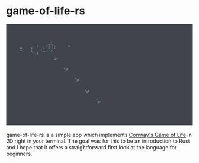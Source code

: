 


# game-of-life-rs

![Gosper's glider gun](/assets/demo_glider_gun.gif)

game-of-life-rs is a simple app which implements [Conway's Game of Life](https://en.wikipedia.org/wiki/Conway's_Game_of_Life) in 2D right in your terminal. The goal was for this to be an introduction to Rust and I hope that it offers a straightforward first look at the language for beginners. 

